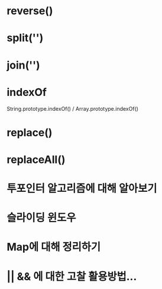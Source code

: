 # reverse()

# split('')

# join('')

# indexOf
String.prototype.indexOf() / Array.prototype.indexOf()

# replace()

# replaceAll()

# 투포인터 알고리즘에 대해 알아보기

# 슬라이딩 윈도우

# Map에 대해 정리하기

# || && 에 대한 고찰 활용방법...